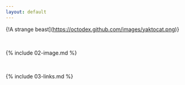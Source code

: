 ```yaml
---
layout: default
---
```

{!A strange beast](https://octodex.github.com/images/yaktocat.png)}

<br>

{% include 02-image.md %}

<br>

{% include 03-links.md %}

